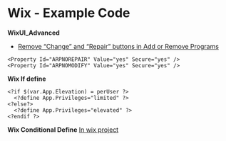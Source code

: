 # Wix - Example Code

**WixUI_Advanced**
- [Remove “Change” and “Repair” buttons in Add or Remove Programs](https://stackoverflow.com/questions/1741857/remove-change-and-repair-buttons-in-add-or-remove-programs)<br>

```
<Property Id="ARPNOREPAIR" Value="yes" Secure="yes" /> 
<Property Id="ARPNOMODIFY" Value="yes" Secure="yes" />
```

**Wix If define**
```
<?if $(var.App.Elevation) = perUser ?>
  <?define App.Privileges="limited" ?>
<?else?>
  <?define App.Privileges="elevated" ?>
<?endif ?>
```

**Wix Conditional Define**
[In wix project](https://stackoverflow.com/questions/1688569/wix-howto-set-the-name-of-the-msi-output-file-dynamically)<br>
